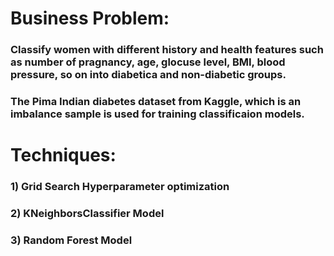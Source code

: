 
# Business Problem:
### Classify women with different history and health features such as number of pragnancy, age, glocuse level, BMI, blood pressure, so on into diabetica and non-diabetic groups.
### The Pima Indian diabetes dataset from Kaggle, which is an imbalance sample is used for training classificaion models.


# Techniques:
### 1) Grid Search Hyperparameter optimization
### 2) KNeighborsClassifier Model
### 3) Random Forest Model
